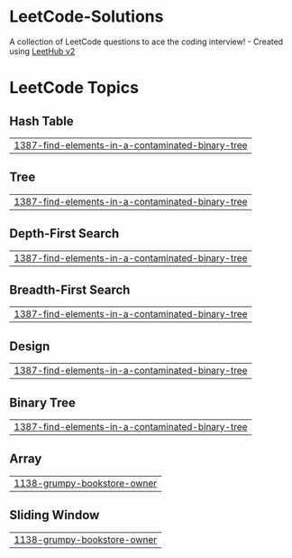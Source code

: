 # LeetCode-Solutions
A collection of LeetCode questions to ace the coding interview! - Created using [LeetHub v2](https://github.com/arunbhardwaj/LeetHub-2.0)

<!---LeetCode Topics Start-->
# LeetCode Topics
## Hash Table
|  |
| ------- |
| [1387-find-elements-in-a-contaminated-binary-tree](https://github.com/insaneprem/LeetCode-Solutions/tree/master/1387-find-elements-in-a-contaminated-binary-tree) |
## Tree
|  |
| ------- |
| [1387-find-elements-in-a-contaminated-binary-tree](https://github.com/insaneprem/LeetCode-Solutions/tree/master/1387-find-elements-in-a-contaminated-binary-tree) |
## Depth-First Search
|  |
| ------- |
| [1387-find-elements-in-a-contaminated-binary-tree](https://github.com/insaneprem/LeetCode-Solutions/tree/master/1387-find-elements-in-a-contaminated-binary-tree) |
## Breadth-First Search
|  |
| ------- |
| [1387-find-elements-in-a-contaminated-binary-tree](https://github.com/insaneprem/LeetCode-Solutions/tree/master/1387-find-elements-in-a-contaminated-binary-tree) |
## Design
|  |
| ------- |
| [1387-find-elements-in-a-contaminated-binary-tree](https://github.com/insaneprem/LeetCode-Solutions/tree/master/1387-find-elements-in-a-contaminated-binary-tree) |
## Binary Tree
|  |
| ------- |
| [1387-find-elements-in-a-contaminated-binary-tree](https://github.com/insaneprem/LeetCode-Solutions/tree/master/1387-find-elements-in-a-contaminated-binary-tree) |
## Array
|  |
| ------- |
| [1138-grumpy-bookstore-owner](https://github.com/insaneprem/LeetCode-Solutions/tree/master/1138-grumpy-bookstore-owner) |
## Sliding Window
|  |
| ------- |
| [1138-grumpy-bookstore-owner](https://github.com/insaneprem/LeetCode-Solutions/tree/master/1138-grumpy-bookstore-owner) |
<!---LeetCode Topics End-->